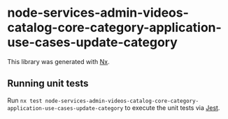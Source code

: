# node-services-admin-videos-catalog-core-category-application-use-cases-update-category

This library was generated with [Nx](https://nx.dev).

## Running unit tests

Run `nx test node-services-admin-videos-catalog-core-category-application-use-cases-update-category` to execute the unit tests via [Jest](https://jestjs.io).
